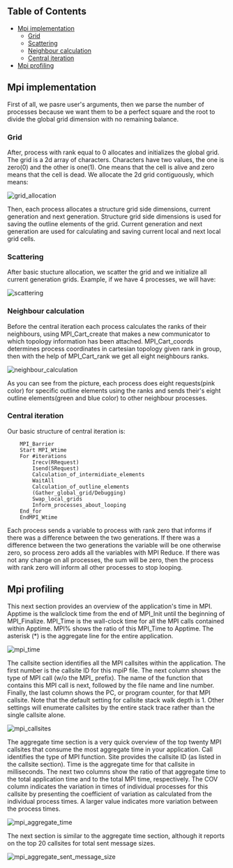 ## Table of Contents

* [Mpi implementation](https://github.com/ZamanidisAlexios/conway_game_of_life/tree/master/source#mpi-implementation)
  * [Grid](https://github.com/ZamanidisAlexios/conway_game_of_life/tree/master/source#grid)
  * [Scattering](https://github.com/ZamanidisAlexios/conway_game_of_life/tree/master/source#scattering)
  * [Neighbour calculation](https://github.com/ZamanidisAlexios/conway_game_of_life/tree/master/source#neighbour-calculation)
  * [Central iteration](https://github.com/ZamanidisAlexios/conway_game_of_life/tree/master/source#central-iteration)
* [Mpi profiling](https://github.com/ZamanidisAlexios/conway_game_of_life/tree/master/source#mpi-profiling)

## Mpi implementation

First of all, we pasre user's arguments, then we parse the number of processes because we want them to be a perfect 
square and the root to divide the global grid dimension with no remaining balance.

### Grid

After, process with rank equal to 0 allocates and initializes the global grid. The grid is a 2d array of characters. 
Characters have two values, the one is zero(0) and the other is one(1). One means that the cell is alive and zero means 
that the cell is dead. We allocate the 2d grid contiguously, which means:

![grid_allocation](https://user-images.githubusercontent.com/48658768/70812965-5898ca00-1dd1-11ea-893a-3ad410c0b58d.png)

Then, each process allocates a structure grid side dimensions, current generation and next generation. Structure grid side 
dimensions is used for saving the outline elements of the grid. Current generation and next generation are used for calculating 
and saving current local and next local grid cells.

### Scattering

After basic stucture allocation, we scatter the grid and we initialize all current generation grids. Example, if we have 4 
processes, we will have:

![scattering](https://user-images.githubusercontent.com/48658768/70816300-de1f7880-1dd7-11ea-9dbb-22685ad61715.png)

### Neighbour calculation

Before the central iteration each process calculates the ranks of their neighbours, using MPI_Cart_create that makes a new 
communicator to which topology information has been attached. MPI_Cart_coords determines process coordinates in cartesian 
topology given rank in group, then with the help of MPI_Cart_rank we get all eight neighbours ranks.

![neighbour_calculation](https://user-images.githubusercontent.com/48658768/79388040-58722c00-7f75-11ea-9d33-5b6cfb738663.png)

As you can see from the picture, each process does eight requests(pink color) for specific outline elements using the ranks 
and sends their's eight outline elements(green and blue color) to other neighbour processes.

### Central iteration

Our basic structure of central iteration is:

```
    MPI_Barrier
    Start MPI_Wtime
    For #iterations
        Irecv(RRequest)
        Isend(SRequest)
        Calculation_of_intermidiate_elements
        WaitAll
        Calculation_of_outline_elements
        (Gather_global_grid/Debugging)
        Swap_local_grids
        Inform_processes_about_looping
    End_for
    EndMPI_Wtime
```

Each process sends a variable to process with rank zero that informs if there was a difference between the two generations. 
If there was a difference between the two generations the variable will be one otherwise zero, so process zero adds all the 
variables with MPI Reduce. If there was not any change on all processes, the sum will be zero, then the process with rank 
zero will inform all other processes to stop looping.

## Mpi profiling

This next section provides an overview of the application's time in MPI. Apptime is the wallclock time from the end of MPI_Init until the beginning of MPI_Finalize. MPI_Time is the wall-clock time for all the MPI calls contained within Apptime. MPI% shows the ratio of this MPI_Time to Apptime. The asterisk (*) is the aggregate line for the entire application.

![mpi_time](https://user-images.githubusercontent.com/48658768/74974713-6badc300-542e-11ea-93b0-f1520c9eded4.png)

The callsite section identifies all the MPI callsites within the application. The first number is the callsite ID for this mpiP file. The next column shows the type of MPI call (w/o the MPI_ prefix). The name of the function that contains this MPI call is next, followed by the file name and line number. Finally, the last column shows the PC, or program counter, for that MPI callsite. Note that the default setting for callsite stack walk depth is 1. Other settings will enumerate callsites by the entire stack trace rather than the single callsite alone.

![mpi_callsites](https://user-images.githubusercontent.com/48658768/74974724-723c3a80-542e-11ea-82ee-5ea57a675867.png)

The aggregate time section is a very quick overview of the top twenty MPI callsites that consume the most aggregate time in your application. Call identifies the type of MPI function. Site provides the callsite ID (as listed in the callsite section). Time is the aggregate time for that callsite in milliseconds. The next two columns show the ratio of that aggregate time to the total application time and to the total MPI time, respectively. The COV column indicates the variation in times of individual processes for this callsite by presenting the coefficient of variation as calculated from the individual process times. A larger value indicates more variation between the process times.

![mpi_aggregate_time](https://user-images.githubusercontent.com/48658768/74974731-75372b00-542e-11ea-93ab-e5340fe95051.png)

The next section is similar to the aggregate time section, although it reports on the top 20 callsites for total sent message sizes.

![mpi_aggregate_sent_message_size](https://user-images.githubusercontent.com/48658768/74974743-79fbdf00-542e-11ea-9298-1e0153194937.png)
